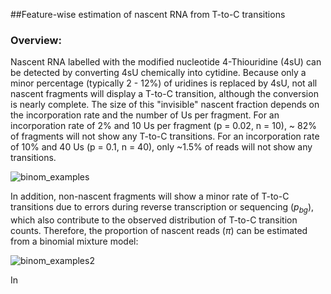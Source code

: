 ##Feature-wise estimation of nascent RNA from T-to-C transitions

### Overview:
Nascent RNA labelled with the modified nucleotide 4-Thiouridine (4sU) can be detected by converting 4sU chemically into cytidine. Because only a minor percentage (typically 2 - 12%) of uridines is replaced by 4sU, not all nascent fragments will display a T-to-C transition, although the conversion is nearly complete. The size of this "invisible" nascent fraction depends on the incorporation rate and the number of Us per fragment. For an incorporation rate of 2% and 10 Us per fragment (p = 0.02, n = 10), ~ 82% of fragments will not show any T-to-C transitions. For an incorporation rate of 10% and 40 Us (p = 0.1, n = 40), only ~1.5% of reads will not show any transitions.

![binom_examples](https://user-images.githubusercontent.com/37538623/234335505-d2fdf8fd-bf48-4cb8-ab1b-6dab904b6177.png)

In addition, non-nascent fragments will show a minor rate of T-to-C transitions due to errors during reverse transcription or sequencing ($p_{bg}$), which also contribute to the observed distribution of T-to-C transition counts. Therefore, the proportion of nascent reads ($\pi$) can be estimated from a binomial mixture model:

![binom_examples2](https://user-images.githubusercontent.com/37538623/234335531-b2e5143c-d8ca-4aa8-86c2-41305429fe10.png)

In <Title of mansucript> (ref.), we estimated these parameters separately for intronic and spliced fragments as well as for regulatory groups of genes.  

### Steps
..* Alignment to the genome using STAR (ref)
..* Identification of SNPs (from an external set of sequences; theoretically, this can be achieved from the same data, because SNPs should lead to a much higher T-to-C transition rate than 4sU incorporation)
..* Removal of reads that overlap putative SNPs
..* Identification and annotation of intronic and exon-exon junction reads with featureCounts (ref)
..* Feature-wise counting of T-to-C transitions (i.e. at the gene-level)
..* Estimation of parameters (transition probability and proportion of nascent reads, background transition rate within non-nascent reads) for groups of genes using non-linear regression in R 

### Tools
In <Title of mansucript> (ref.), we used the following tools:
..* STAR v2.5.3a
..* samtools v???
..* featureCounts v???
..* R v4.0.5
